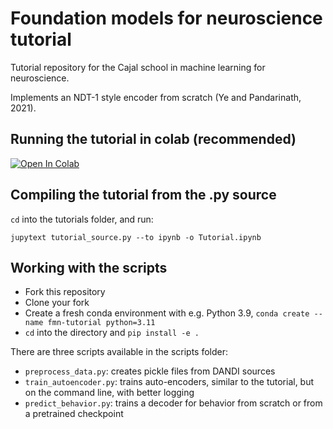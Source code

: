 # Foundation models for neuroscience tutorial

Tutorial repository for the Cajal school in machine learning for neuroscience. 

Implements an NDT-1 style encoder from scratch (Ye and Pandarinath, 2021).

## Running the tutorial in colab (recommended)

<a target="_blank" href="https://colab.research.google.com/github/patrickmineault/fmn-tutorial/blob/main/tutorials/Tutorial.ipynb">
  <img src="https://colab.research.google.com/assets/colab-badge.svg" alt="Open In Colab"/>
</a>

## Compiling the tutorial from the .py source

`cd` into the tutorials folder, and run:

```
jupytext tutorial_source.py --to ipynb -o Tutorial.ipynb
```

## Working with the scripts

* Fork this repository
* Clone your fork
* Create a fresh conda environment with e.g. Python 3.9, `conda create --name fmn-tutorial python=3.11`
* `cd` into the directory and `pip install -e .`

There are three scripts available in the scripts folder:

* `preprocess_data.py`: creates pickle files from DANDI sources
* `train_autoencoder.py`: trains auto-encoders, similar to the tutorial, but on the command line, with better logging
* `predict_behavior.py`: trains a decoder for behavior from scratch or from a pretrained checkpoint
